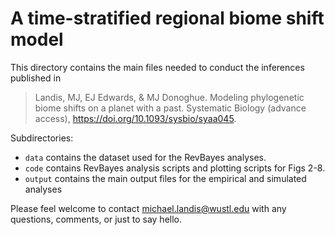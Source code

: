 # A time-stratified regional biome shift model

This directory contains the main files needed to conduct the inferences published in 

> Landis, MJ, EJ Edwards, & MJ Donoghue. Modeling phylogenetic biome shifts on a planet with a past. Systematic Biology (advance access), https://doi.org/10.1093/sysbio/syaa045.

Subdirectories:
- `data` contains the dataset used for the RevBayes analyses.
- `code` contains RevBayes analysis scripts and plotting scripts for Figs 2-8.
- `output` contains the main output files for the empirical and simulated analyses

Please feel welcome to contact [michael.landis@wustl.edu](mailto:michael.landis@wustl.edu) with any questions, comments, or just to say hello.
